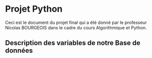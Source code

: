 # Projet Python
Ceci est le document du projet final qui a été donné par le professeur Nicolas BOURGEOIS dans le cadre du cours Algorithmique et Python.

## Description des variables de notre Base de données
